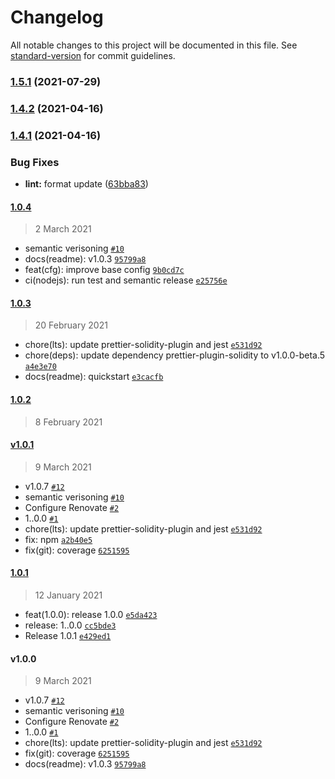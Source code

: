 # Changelog

All notable changes to this project will be documented in this file. See [standard-version](https://github.com/conventional-changelog/standard-version) for commit guidelines.

### [1.5.1](https://github.com/sambacha/prettier-config-solidity/compare/v1.5.0...v1.5.1) (2021-07-29)

### [1.4.2](https://github.com/sambacha/prettier-config-solidity/compare/v1.4.1...v1.4.2) (2021-04-16)

### [1.4.1](https://github.com/sambacha/prettier-config-solidity/compare/v1.4.0...v1.4.1) (2021-04-16)

### Bug Fixes

- **lint:** format update
  ([63bba83](https://github.com/sambacha/prettier-config-solidity/commit/63bba83382ee79d30ba2e2714c3030ca2fb0f205))

#### [1.0.4](https://github.com/sambacha/prettier-solidity-config/compare/1.0.3...1.0.4)

> 2 March 2021

- semantic verisoning [`#10`](https://github.com/sambacha/prettier-solidity-config/pull/10)
- docs(readme): v1.0.3
  [`95799a8`](https://github.com/sambacha/prettier-solidity-config/commit/95799a816e29f8def2d6b121dfe3e68cda51b5f8)
- feat(cfg): improve base config
  [`9b0cd7c`](https://github.com/sambacha/prettier-solidity-config/commit/9b0cd7c2db67efb8edf8d976eb8c4928ce7275cb)
- ci(nodejs): run test and semantic release
  [`e25756e`](https://github.com/sambacha/prettier-solidity-config/commit/e25756ea45e8fed66a0859f733b539c314dbd1d5)

#### [1.0.3](https://github.com/sambacha/prettier-solidity-config/compare/1.0.2...1.0.3)

> 20 February 2021

- chore(lts): update prettier-solidity-plugin and jest
  [`e531d92`](https://github.com/sambacha/prettier-solidity-config/commit/e531d926393055d6c1aaf0fcb1c90dff5ccc363a)
- chore(deps): update dependency prettier-plugin-solidity to v1.0.0-beta.5
  [`a4e3e70`](https://github.com/sambacha/prettier-solidity-config/commit/a4e3e7060ed59a3cfdce40ba950f13c74de0eff7)
- docs(readme): quickstart
  [`e3cacfb`](https://github.com/sambacha/prettier-solidity-config/commit/e3cacfb8888a7ea2331feb7bc1bf237f4a50b855)

#### [1.0.2](https://github.com/sambacha/prettier-solidity-config/compare/v1.0.1...1.0.2)

> 8 February 2021

#### [v1.0.1](https://github.com/sambacha/prettier-solidity-config/compare/1.0.1...v1.0.1)

> 9 March 2021

- v1.0.7 [`#12`](https://github.com/sambacha/prettier-solidity-config/pull/12)
- semantic verisoning [`#10`](https://github.com/sambacha/prettier-solidity-config/pull/10)
- Configure Renovate [`#2`](https://github.com/sambacha/prettier-solidity-config/pull/2)
- 1..0.0 [`#1`](https://github.com/sambacha/prettier-solidity-config/pull/1)
- chore(lts): update prettier-solidity-plugin and jest
  [`e531d92`](https://github.com/sambacha/prettier-solidity-config/commit/e531d926393055d6c1aaf0fcb1c90dff5ccc363a)
- fix: npm
  [`a2b40e5`](https://github.com/sambacha/prettier-solidity-config/commit/a2b40e51e99a018273dee01816781c0aa5e7de3a)
- fix(git): coverage
  [`6251595`](https://github.com/sambacha/prettier-solidity-config/commit/6251595eee452dec9a612d92ae7027d783d159cf)

#### [1.0.1](https://github.com/sambacha/prettier-solidity-config/compare/v1.0.0...1.0.1)

> 12 January 2021

- feat(1.0.0): release 1.0.0
  [`e5da423`](https://github.com/sambacha/prettier-solidity-config/commit/e5da423e6007ea317aba167a3cfacca4608257b7)
- release: 1..0.0
  [`cc5bde3`](https://github.com/sambacha/prettier-solidity-config/commit/cc5bde36c3faa291a60d16ee79540b137188031e)
- Release 1.0.1
  [`e429ed1`](https://github.com/sambacha/prettier-solidity-config/commit/e429ed1d415243f4786ce09fa22c103ab5dc0096)

#### v1.0.0

> 9 March 2021

- v1.0.7 [`#12`](https://github.com/sambacha/prettier-solidity-config/pull/12)
- semantic verisoning [`#10`](https://github.com/sambacha/prettier-solidity-config/pull/10)
- Configure Renovate [`#2`](https://github.com/sambacha/prettier-solidity-config/pull/2)
- 1..0.0 [`#1`](https://github.com/sambacha/prettier-solidity-config/pull/1)
- chore(lts): update prettier-solidity-plugin and jest
  [`e531d92`](https://github.com/sambacha/prettier-solidity-config/commit/e531d926393055d6c1aaf0fcb1c90dff5ccc363a)
- fix(git): coverage
  [`6251595`](https://github.com/sambacha/prettier-solidity-config/commit/6251595eee452dec9a612d92ae7027d783d159cf)
- docs(readme): v1.0.3
  [`95799a8`](https://github.com/sambacha/prettier-solidity-config/commit/95799a816e29f8def2d6b121dfe3e68cda51b5f8)
